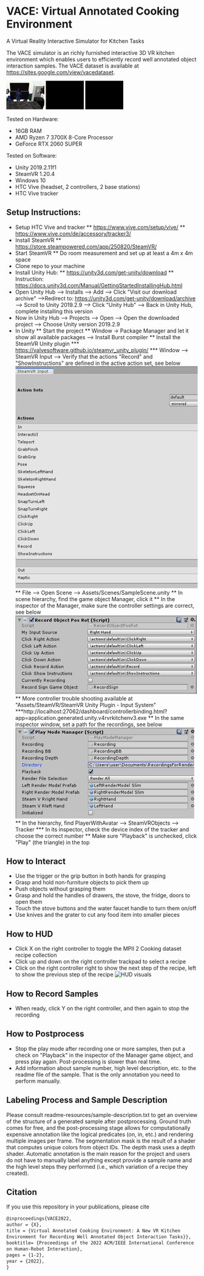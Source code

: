 # VACE: Virtual Annotated Cooking Environment
A Virtual Reality Interactive Simulator for Kitchen Tasks

The VACE simulator is an richly furnished interactive 3D VR kitchen environment which enables users to efficiently record well annotated object interaction samples. The VACE dataset is available at https://sites.google.com/view/vacedataset.

 <p float="left">
   <img src="readme-resources/cuc-color.gif" width="100" />
   <img src="readme-resources/cucumber-depth.gif" width="100" /> 
   <img src="readme-resources/cucumber-seg.gif" width="100" />
 </p>

Tested on Hardware:
* 16GB RAM
* AMD Ryzen 7 3700X 8-Core Processor
* GeForce RTX 2060 SUPER

Tested on Software:
* Unity 2019.2.11f1
* SteamVR 1.20.4
* Windows 10
* HTC Vive (headset, 2 controllers, 2 base stations)
* HTC Vive tracker

## Setup Instructions:
* Setup HTC Vive and tracker
** https://www.vive.com/setup/vive/
** https://www.vive.com/de/accessory/tracker3/
* Install SteamVR
** https://store.steampowered.com/app/250820/SteamVR/
* Start SteamVR
** Do room measurement and set up at least a 4m x 4m space
* Clone repo to your machine
* Install Unity Hub: 
** https://unity3d.com/get-unity/download
** Instruction: https://docs.unity3d.com/Manual/GettingStartedInstallingHub.html
* Open Unity Hub --> Installs --> Add --> Click "Visit our download archive" -->Redirect to: https://unity3d.com/get-unity/download/archive --> Scroll to Unity 2019.2.9 --> Click "Unity Hub" --> Back in Unity Hub, complete installing this version
* Now in Unity Hub --> Projects --> Open --> Open the downloaded project --> Choose Unity version 2019.2.9
* In Unity
** Start the project
** Window -> Package Manager and let it show all available packages --> Install Burst compiler
** Install the SteamVR Unity plugin
*** https://valvesoftware.github.io/steamvr_unity_plugin/
*** Window --> SteamVR Input --> Verify that the actions "Record" and "ShowInstructions" are defined in the active action set, see below
![Action set settings](readme-resources/steamvrinput-settings.PNG)
** File --> Open Scene --> Assets/Scenes/SampleScene.unity
** In scene hierarchy, find the game object Manager, click it
** In the inspector of the Manager, make sure the controller settings are correct, see below
![Controller settings](readme-resources/input-settings.PNG)
** More controller trouble shooting available at "Assets/SteamVR/SteamVR Unity Plugin - Input System"
***http://localhost:27062/dashboard/controllerbinding.html?app=application.generated.unity.v4rvrkitchenv3.exe
** In the same inspector window, set a path for the recordings, see below
![Recording settings](readme-resources/manager-settings.PNG)
** In the hierarchy, find PlayerWithAvatar --> SteamVRObjects --> Tracker
*** In its inspector, check the device index of the tracker and choose the correct number
** Make sure "Playback" is unchecked, click "Play" (the triangle) in the top

## How to Interact
* Use the trigger or the grip button in both hands for grasping
* Grasp and hold non-furniture objects to pick them up
* Push objects without grasping them
* Grasp and hold the handles of drawers, the stove, the fridge, doors to open them
* Touch the stove buttons and the water faucet handle to turn them on/off
* Use knives and the grater to cut any food item into smaller pieces

## How to HUD
* Click X on the right controller to toggle the MPII 2 Cooking dataset recipe collection
* Click up and down on the right controller trackpad to select a recipe
* Click on the right controller right to show the next step of the recipe, left to show the previous step of the recipe
![HUD visuals](readme-resources/hud.gif)

## How to Record Samples
* When ready, click Y on the right controller, and then again to stop the recording

## How to Postprocess
* Stop the play mode after recording one or more samples, then put a check on "Playback" in the inspector of the Manager game object, and press play again. Post-processing is slower than real time.
* Add information about sample number, high level description, etc. to the readme file of the sample. That is the only annotation you need to perform manually. 

## Labeling Process and Sample Description
Please consult readme-resources/sample-description.txt to get an overview of the structure of a generated sample after postprocessing. Ground truth comes for free, and the post-processing stage allows for computationally expensive annotation like the logical predicates (on, in, etc.) and rendering multiple images per frame. The segmentation mask is the result of a shader that computes unique colors from object IDs. The depth mask uses a depth shader.
Automatic annotation is the main reason for the project and users do not have to manually label anything except provide a sample name and the high level steps they performed (i.e., which variation of a recipe they created).

## Citation
If you use this repository in your publications, please cite

```
@inproceedings{VACE2022,
author = {X},
title = {Virtual Annotated Cooking Environment: A New VR Kitchen Environment for Recording Well Annotated Object Interaction Tasks}},
booktitle= {Proceedings of the 2022 ACM/IEEE International Conference on Human-Robot Interaction},
pages = {1-2},
year = {2022},
}
```